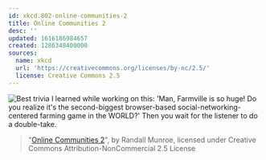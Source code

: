 ```yaml
---
id: xkcd.802-online-communities-2
title: Online Communities 2
desc: ''
updated: 1616186984657
created: 1286348400000
sources:
  name: xkcd
  url: 'https://creativecommons.org/licenses/by-nc/2.5/'
  license: Creative Commons 2.5
---
```

![Best trivia I learned while working on this: 'Man, Farmville is so huge! Do you realize it's the second-biggest browser-based social-networking-centered farming game in the WORLD?' Then you wait for the listener to do a double-take.](https://imgs.xkcd.com/comics/online_communities_2.png)
> "[Online Communities 2](https://xkcd.com/802/)", by Randall Munroe, licensed under Creative Commons Attribution-NonCommercial 2.5 License
